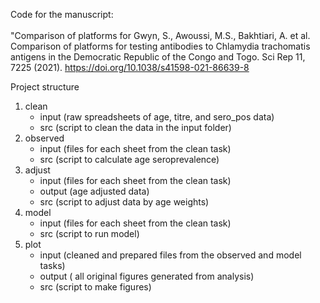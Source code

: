 Code for the manuscript:
<br>
<br>
"Comparison of platforms for Gwyn, S., Awoussi, M.S., Bakhtiari, A. et al. Comparison of platforms for testing antibodies to Chlamydia trachomatis antigens in the Democratic Republic of the Congo and Togo. Sci Rep 11, 7225 (2021). https://doi.org/10.1038/s41598-021-86639-8

Project structure
<br>
  1. clean
      - input (raw spreadsheets of age, titre, and sero_pos data)
      - src (script to clean the data in the input folder)
  2. observed
      - input (files for each sheet from the clean task)
      - src (script to calculate age seroprevalence)
  3. adjust
      - input (files for each sheet from the clean task)
      - output (age adjusted data)
      - src (script to adjust data by age weights)
  4. model
      - input (files for each sheet from the clean task)
      - src (script to run model)
  5. plot
      - input (cleaned and prepared files from the observed and model tasks)
      - output ( all original figures generated from analysis)
      - src (script to make figures)
